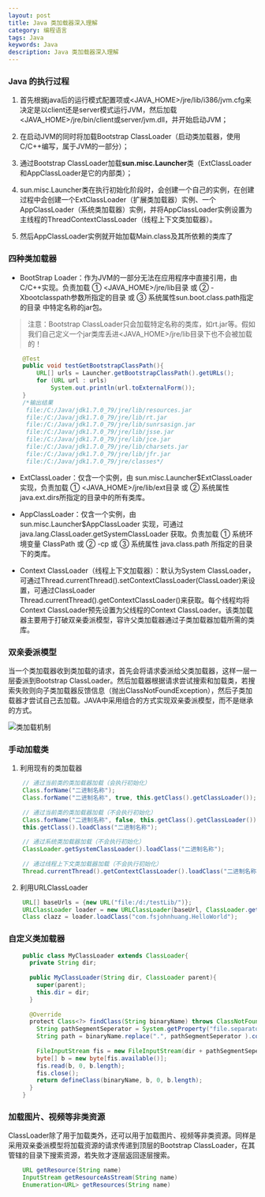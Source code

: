 ```yaml
---
layout: post
title: Java 类加载器深入理解
category: 编程语言
tags: Java
keywords: Java
description: Java 类加载器深入理解
---
```


### Java 的执行过程

1. 首先根据java后的运行模式配置项或<JAVA_HOME>/jre/lib/i386/jvm.cfg来决定是以client还是server模式运行JVM，然后加载<JAVA_HOME>/jre/bin/client或server/jvm.dll，并开始启动JVM；

2. 在启动JVM的同时将加载Bootstrap ClassLoader（启动类加载器，使用C/C++编写，属于JVM的一部分）；

3. 通过Bootstrap ClassLoader加载**sun.misc.Launcher**类（ExtClassLoader和AppClassLoader是它的内部类）；

4. sun.misc.Launcher类在执行初始化阶段时，会创建一个自己的实例，在创建过程中会创建一个ExtClassLoader（扩展类加载器）实例、一个AppClassLoader（系统类加载器）实例，并将AppClassLoader实例设置为主线程的ThreadContextClassLoader（线程上下文类加载器）。

5. 然后AppClassLoader实例就开始加载Main.class及其所依赖的类库了



### 四种类加载器

- BootStrap Loader：作为JVM的一部分无法在应用程序中直接引用，由C/C++实现。负责加载 ① \<JAVA_HOME\>/jre/lib目录 或 ② -Xbootclasspath参数所指定的目录 或 ③ 系统属性sun.boot.class.path指定的目录 中特定名称的jar包。

> 注意：Bootstrap ClassLoader只会加载特定名称的类库，如rt.jar等。假如我们自己定义一个jar类库丢进\<JAVA_HOME\>/jre/lib目录下也不会被加载的！

```java
    @Test
    public void testGetBootstrapClassPath(){
        URL[] urls = Launcher.getBootstrapClassPath().getURLs();
        for (URL url : urls)
            System.out.println(url.toExternalForm());
    }
    /*输出结果
     file:/C:/Java/jdk1.7.0_79/jre/lib/resources.jar
     file:/C:/Java/jdk1.7.0_79/jre/lib/rt.jar
     file:/C:/Java/jdk1.7.0_79/jre/lib/sunrsasign.jar
     file:/C:/Java/jdk1.7.0_79/jre/lib/jsse.jar
     file:/C:/Java/jdk1.7.0_79/jre/lib/jce.jar
     file:/C:/Java/jdk1.7.0_79/jre/lib/charsets.jar
     file:/C:/Java/jdk1.7.0_79/jre/lib/jfr.jar
     file:/C:/Java/jdk1.7.0_79/jre/classes*/
```

- ExtClassLoader：仅含一个实例，由 sun.misc.Launcher$ExtClassLoader 实现，负责加载 ① \<JAVA_HOME\>/jre/lib/ext目录 或 ② 系统属性java.ext.dirs所指定的目录中的所有类库。

- AppClassLoader：仅含一个实例，由 sun.misc.Launcher$AppClassLoader 实现，可通过 java.lang.ClassLoader.getSystemClassLoader 获取。负责加载 ① 系统环境变量 ClassPath 或 ② -cp 或 ③ 系统属性 java.class.path 所指定的目录下的类库。

- Context ClassLoader（线程上下文加载器）：默认为System ClassLoader，可通过Thread.currentThread().setContextClassLoader(ClassLoader)来设置，可通过ClassLoader Thread.currentThread().getContextClassLoader()来获取。每个线程均将Context ClassLoader预先设置为父线程的Context ClassLoader。该类加载器主要用于打破双亲委派模型，容许父类加载器通过子类加载器加载所需的类库。

### 双亲委派模型

 当一个类加载器收到类加载的请求，首先会将请求委派给父类加载器，这样一层一层委派到Bootstrap ClassLoader。然后加载器根据请求尝试搜索和加载类，若搜索失败则向子类加载器反馈信息（抛出ClassNotFoundException），然后子类加载器才尝试自己去加载。JAVA中采用组合的方式实现双亲委派模型，而不是继承的方式。

 ![类加载机制](http://images.cnitblog.com/blog/347002/201502/110912451518649.gif)

### 手动加载类

1. 利用现有的类加载器

```java
    // 通过当前类的类加载器加载（会执行初始化）
    Class.forName("二进制名称");
    Class.forName("二进制名称", true, this.getClass().getClassLoader());
    
    // 通过当前类的类加载器加载（不会执行初始化）
    Class.forName("二进制名称", false, this.getClass().getClassLoader());
    this.getClass().loadClass("二进制名称");
    
    // 通过系统类加载器加载（不会执行初始化）
    ClassLoader.getSystemClassLoader().loadClass("二进制名称");
    
    // 通过线程上下文类加载器加载（不会执行初始化）
    Thread.currentThread().getContextClassLoader().loadClass("二进制名称");
```

2. 利用URLClassLoader

```java
    URL[] baseUrls = {new URL("file:/d:/testLib/")};
    URLClassLoader loader = new URLClassLoader(baseUrl, ClassLoader.getContextClassLoader());
    Class clazz = loader.loadClass("com.fsjohnhuang.HelloWorld");
```

### 自定义类加载器

```java
    public class MyClassLoader extends ClassLoader{
      private String dir;
    
      public MyClassLoader(String dir, ClassLoader parent){
        super(parent);
        this.dir = dir;
      }
      
      @Override
      protect Class<?> findClass(String binaryName) throws ClassNotFoundException{
        String pathSegmentSeperator = System.getProperty("file.separator");
        String path = binaryName.replace(".", pathSegmentSeperator ).concat(".class");
    
        FileInputStream fis = new FileInputStream(dir + pathSegmentSeperator  + path);
        byte[] b = new byte[fis.available()];
        fis.read(b, 0, b.length);
        fis.close();
        return defineClass(binaryName, b, 0, b.length);
      }
    }
```

### 加载图片、视频等非类资源

 ClassLoader除了用于加载类外，还可以用于加载图片、视频等非类资源。同样是采用双亲委派模型将加载资源的请求传递到顶层的Bootstrap ClassLoader，在其管辖的目录下搜索资源，若失败才逐层返回逐层搜索。

```java
    URL getResource(String name)
    InputStream getResourceAsStream(String name)
    Enumeration<URL> getResources(String name)
```

